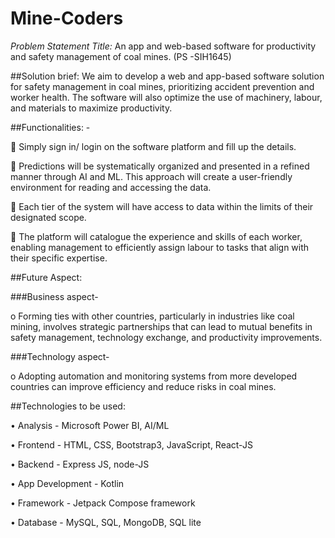 # Mine-Coders

*Problem Statement Title:*
An app and web-based software for productivity and safety management of coal mines. (PS -SIH1645)

##Solution brief:
We aim to develop a web and app-based software solution for safety management in coal mines, prioritizing accident prevention and worker health. The software will also optimize the use of machinery, labour, and materials to maximize productivity.

##Functionalities: -

	Simply sign in/ login on the software platform and fill up the details.

	Predictions will be systematically organized and presented in a refined manner through AI and ML. This approach will create a user-friendly environment for reading and accessing the data.

	Each tier of the system will have access to data within the limits of their designated scope.

	The platform will catalogue the experience and skills of each worker, enabling management to efficiently assign labour to tasks that align with their specific expertise.

##Future Aspect: 

###Business aspect- 

o	 Forming ties with other countries, particularly in industries like coal mining, involves strategic partnerships that can lead to mutual benefits in safety management, technology exchange, and productivity improvements.

###Technology aspect-  

o	 Adopting automation and monitoring systems from more developed countries can improve efficiency and reduce risks in coal mines.

##Technologies to be used:

•	Analysis - Microsoft Power BI, AI/ML

•	Frontend - HTML, CSS, Bootstrap3, JavaScript, React-JS

•	Backend - Express JS, node-JS

•	App Development - Kotlin

•	Framework - Jetpack Compose framework

•	Database - MySQL, SQL, MongoDB, SQL lite
